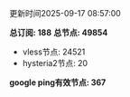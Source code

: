 更新时间2025-09-17 08:57:00

**总订阅: 188**
**总节点: 49854**
- vless节点: 24521
- hysteria2节点: 20

**google ping有效节点: 367**
